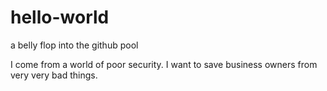 # hello-world
a belly flop into the github pool

I come from a world of poor security.
I want to save business owners from very very bad things.
